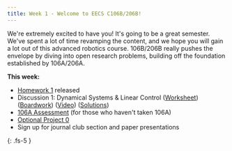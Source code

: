 ```yaml
---
title: Week 1 - Welcome to EECS C106B/206B!
---
```


We're extremely excited to have you! It's going to be a great semester. We've spent a lot of time revamping the content, and we hope you will gain a lot out of this advanced robotics course. 106B/206B really pushes the envelope by diving into open research problems, building off the foundation established by 106A/206A. 

**This week:**
- [Homework 1](https://ucb-ee106.github.io/106b-sp24site/assets/hw/hw1.pdf) released
- Discussion 1: Dynamical Systems & Linear Control ([Worksheet](https://ucb-ee106.github.io/106b-sp24site/assets/disc/disc1_systems.pdf)) ([Boardwork](https://ucb-ee106.github.io/106b-sp24site/assets/disc/disc1_boardwork.pdf)) ([Video](https://youtu.be/4u3AN6rC1v4)) ([Solutions](https://ucb-ee106.github.io/106b-sp24site/assets/disc/disc1_sols.pdf))
- [106A Assessment](assets/misc/106a_assignment.pdf) (for those who haven't taken 106A)
- [Optional Project 0](assets/proj/proj0.pdf)
- Sign up for journal club section and paper presentations

{: .fs-5 }

